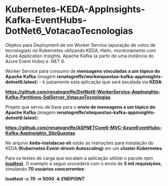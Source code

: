 # Kubernetes-KEDA-AppInsights-Kafka-EventHubs-DotNet6_VotacaoTecnologias
Objetos para Deployment de um Worker Service (apuração de votos de tecnologias) no Kubernetes utilizando KEDA, Helm, monitoramento com Azure Application Insights, Apache Kafka (a partir de uma instância do Azure Event Hubs) e .NET 6.

Worker Service para consumo de **mensagens vinculadas a um tópico do Apache Kafka** (imagem **renatogroffe/workerquestao-kafka-appinsights-dotnet6:latest**) - é justamente esta aplicação que será escalada via **KEDA**:

**https://github.com/renatogroffe/DotNet6-WorkerService-AppInsights-Kafka-Partitions-SqlServer_VotacaoTecnologias**

Projeto que serviu de base para o **envio de mensagens a um tópico do Apache Kafka** (imagem **renatogroffe/sitequestao-kafka-appinsights-dotnet6:latest**):

**https://github.com/renatogroffe/ASPNETCore6-MVC-AzureEventHubs-Kafka-AppInsights_SiteQuestao**

No arquivo **keda-instalacao&sdot;sh** estão as instruções para instalação do KEDA **(Kubernetes Event-driven Autoscaling)** em um **cluster Kubernetes**.

Para os testes de carga que escalam a aplicação utilizei o pacote npm [**loadtest**](https://www.npmjs.com/package/loadtest). O exemplo a seguir procederá com o envio de **5 mil requisições**, simulando **70 usuários concorrentes**:

**loadtest -c 70 -n 5000 -k** ***ENDPOINT***